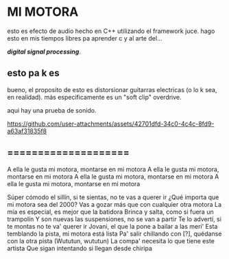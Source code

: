 # MI MOTORA

esto es efecto de audio hecho en C++ utilizando el framework juce.
hago esto en mis tiempos libres pa aprender c y al arte del...


***digital signal processing***.

## esto pa k es

bueno, el proposito de esto es distorsionar guitarras electricas (o lo k sea, en realidad). 
más especificamente es un "soft clip" overdrive.

aqui hay una prueba de sonido.

https://github.com/user-attachments/assets/42701dfd-34c0-4c4c-8fd9-a63af31835f8

## ====================

A ella le gusta mi motora, montarse en mi motora
A ella le gusta mi motora, montarse en mi motora
A ella le gusta mi motora, montarse en mi motora
A ella le gusta mi motora, montarse en mi motora

Súper cómodo el sillín, si te sientas, no te vas a querer ir
¿Qué importa que mi motora sea del 2000?
Vas a gozar más que con cualquier otra motora
La mía es especial, es mejor que la batidora
Brinca y salta, como si fuera un trampolín
Y son nuevas las suspensiones, no se van a partir
Te lo advertí, si te montas no te va' querer ir
Jovani, el que la pone a bailar a las meri'
Esta temblando la pista, mi motora está lista
Pa' salir chillando con [?], quédanse con la otra pista (Wututun, wututun)
La compa' necesita lo que tiene este artista
Que sigan intentando si llegan desde chiripa


